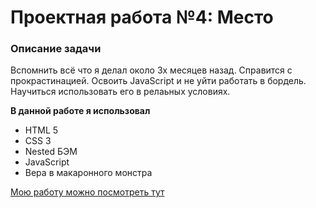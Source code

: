 # Проектная работа №4: Место

### Описание задачи

Вспомнить всё что я делал около 3х месяцев назад. Справится с прокрастинацией. Освоить JavaScript и не уйти работать в бордель.
Научиться использовать его в релаьных условиях. 

**В данной работе я использовал**

* HTML 5
* CSS 3
* Nested БЭМ
* JavaScript
* Вера в макаронного монстра

[Мою работу можно посмотреть тут](https://cyanide1234.github.io/mesto/ "Ну и намучился же я с поиском github pages")
